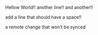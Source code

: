 Hellow World!!
another line!!
and another!!

add a line that should have a space!!

a remote change that won't be synced
